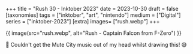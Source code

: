 +++
title = "Rush 30 - Inktober 2023"
date = 2023-10-30
draft =  false
[taxonomies]
tags = ["inktober", "art", "nintendo"]
medium = ["Digital"]
series = ["inktober-2023"]
[extra]
images= ["rush.webp"]
+++

{{ image(src="rush.webp", alt="Rush - Captain Falcon from F-Zero") }}

🏁 Couldn't get the Mute City music out of my head whilst drawing this! 😅
